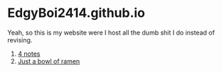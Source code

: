 # EdgyBoi2414.github.io
Yeah, so this is my website were I host all the dumb shit I do instead of revising.

1. [4 notes](https://edgyboi2414.github.io/dodododo/index.html)
2. [Just a bowl of ramen](https://edgyboi2414.github.io/justabowloframen)
